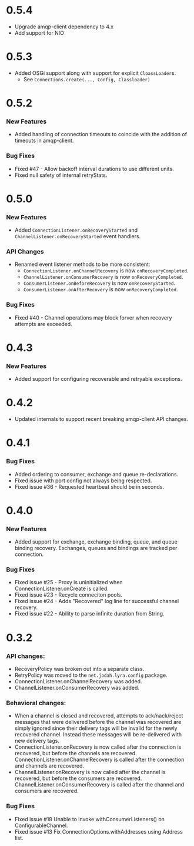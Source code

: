 # 0.5.4

* Upgrade amqp-client dependency to 4.x
* Add support for NIO

# 0.5.3

* Added OSGi support along with support for explicit `CloassLoader`s.
  * See `Connections.create(..., Config, Classloader)`

# 0.5.2

### New Features

* Added handling of connection timeouts to coincide with the addition of timeouts in amqp-client.

### Bug Fixes

* Fixed #47 - Allow backoff interval durations to use different units.
* Fixed null safety of internal retryStats.

# 0.5.0

### New Features

* Added `ConnectionListener.onRecoveryStarted` and `ChannelListener.onRecoveryStarted` event handlers.

### API Changes

* Renamed event listener methods to be more consistent:
  * `ConnectionListener.onChannelRecovery` is now `onRecoveryCompleted`.
  * `ChannelListener.onConsumerRecovery` is now `onRecoveryCompleted`.
  * `ConsumerListener.onBeforeRecovery` is now `onRecoveryStarted`.
  * `ConsumerListener.onAfterRecovery` is now `onRecoveryCompleted`.

### Bug Fixes

* Fixed #40 - Channel operations may block forver when recovery attempts are exceeded.

# 0.4.3

### New Features

* Added support for configuring recoverable and retryable exceptions.

# 0.4.2

* Updated internals to support recent breaking amqp-client API changes.

# 0.4.1

### Bug Fixes

* Added ordering to consumer, exchange and queue re-declarations.
* Fixed issue with port config not always being respected.
* Fixed issue #36 - Requested heartbeat should be in seconds.

# 0.4.0

### New Features

* Added support for exchange, exchange binding, queue, and queue binding recovery. Exchanges, queues and bindings are tracked per connection.

### Bug Fixes

* Fixed issue #25 - Proxy is uninitialized when ConnectionListener.onCreate is called.
* Fixed issue #23 - Recycle conneciton pools.
* Fixed issue #24 - Adds "Recovered" log line for successful channel recovery.
* Fixed issue #22 - Ability to parse infinite duration from String.

# 0.3.2

### API changes:

* RecoveryPolicy was broken out into a separate class.
* RetryPolicy was moved to the `net.jodah.lyra.config` package.
* ConnectionListener.onChannelRecovery was added.
* ChannelListener.onConsumerRecovery was added.

### Behavioral changes:

* When a channel is closed and recovered, attempts to ack/nack/reject messages that were delivered before the channel was recovered are simply ignored since their delivery tags will be invalid for the newly recovered channel. Instead these messages will be re-delivered with new delivery tags.
* ConnectionListener.onRecovery is now called after the connection is recovered, but before the channels are recovered. ConnectionListener.onChannelRecovery is called after the connection and channels are recovered.
* ChannelListener.onRecovery is now called after the channel is recovered, but before the consumers are recovered. ChannelListener.onConsumerRecovery is called after the channel and consumers are recovered.

### Bug Fixes

* Fixed issue #18 Unable to invoke withConsumerListeners() on ConfigurableChannel.
* Fixed issue #13 Fix ConnectionOptions.withAddresses using Address list.